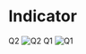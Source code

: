 # Indicator
Q2 ![Q2](https://github.com/prarthana-v/Indicator/assets/131654472/670b26dc-13b8-46f3-b539-9d67b1d2b9b2)
Q1 ![Q1](https://github.com/prarthana-v/Indicator/assets/131654472/7670d2dd-6bf6-462a-ac02-d4a348ca6b9a)
